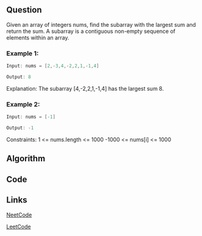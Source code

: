 ## Question
Given an array of integers nums, find the subarray with the largest sum and return the sum.
A subarray is a contiguous non-empty sequence of elements within an array.
### Example 1:


```java
Input: nums = [2,-3,4,-2,2,1,-1,4]

Output: 8

```
Explanation: The subarray [4,-2,2,1,-1,4] has the largest sum 8.
### Example 2:


```java
Input: nums = [-1]

Output: -1

```
Constraints:
1 <= nums.length <= 1000
-1000 <= nums[i] <= 1000


## Algorithm

## Code

## Links

[NeetCode](https://neetcode.io/problems/maximum-subarray)

[LeetCode](https://leetcode.com/problems/maximum-subarray)
